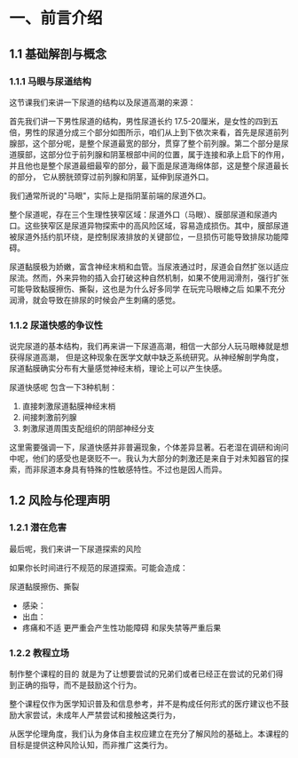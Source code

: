 # 一、前言介绍

## 1.1 基础解剖与概念

### 1.1.1 马眼与尿道结构

这节课我们来讲一下尿道的结构以及尿道高潮的来源：

首先我们讲一下男性尿道的结构，男性尿道长约 17.5-20厘米，是女性的四到五倍，男性的尿道分成三个部分如图所示，咱们从上到下依次来看，首先是尿道前列腺部，这个部分呢，是整个尿道最宽的部分，贯穿了整个前列腺。第二个部分是尿道膜部，这部分位于前列腺和阴茎根部中间的位置，属于连接和承上启下的作用，并且他也是整个尿道最细最窄的部分，最下面是尿道海绵体部，这是整个尿道最长的部分，
它从膀胱颈穿过前列腺和阴茎，延伸到尿道外口。

我们通常所说的"马眼"，实际上是指阴茎前端的尿道外口。

整个尿道呢，存在三个生理性狭窄区域：尿道外口（马眼）、膜部尿道和尿道内口。这些狭窄区是尿道异物探索中的高风险区域，容易造成损伤。其中，膜部尿道被尿道外括约肌环绕，是控制尿液排放的关键部位，一旦损伤可能导致排尿功能障碍。

尿道黏膜极为娇嫩，富含神经末梢和血管。当尿液通过时，尿道会自然扩张以适应尿流。然而，外来异物的插入会打破这种自然机制，如果不使用润滑剂，强行扩张可能导致黏膜擦伤、撕裂，这也是为什么好多同学 在玩完马眼棒之后 如果不充分润滑，就会导致在排尿的时候会产生刺痛的感觉。

### 1.1.2 尿道快感的争议性
说完尿道的基本结构，我们再来讲一下尿道高潮，相信一大部分人玩马眼棒就是想获得尿道高潮，
但是这种现象在医学文献中缺乏系统研究。从神经解剖学角度，尿道黏膜确实分布有大量感觉神经末梢，理论上可以产生快感。

尿道快感呢 包含一下3种机制：

1. 直接刺激尿道黏膜神经末梢
2. 间接刺激前列腺
3. 刺激尿道周围支配组织的阴部神经分支

这里需要强调一下，尿道快感并非普遍现象，个体差异显著。石老湿在调研和询问中呢，他们的感受也是褒贬不一。我认为大部分的刺激还是来自于对未知器官的探索，而非尿道本身具有特殊的性敏感特性。不过也是因人而异。

## 1.2 风险与伦理声明

### 1.2.1 潜在危害
最后呢，我们来讲一下尿道探索的风险

如果你长时间进行不规范的尿道探索。可能会造成：

 尿道黏膜擦伤、撕裂
- 感染：
- 出血：
- 疼痛和不适
更严重会产生性功能障碍 和尿失禁等严重后果

### 1.2.2 教程立场

制作整个课程的目的 就是为了让想要尝试的兄弟们或者已经正在尝试的兄弟们得到正确的指导，而不是鼓励这个行为。

整个课程仅作为医学知识普及和信息参考，并不是构成任何形式的医疗建议也不鼓励大家尝试，未成年人严禁尝试和接触这类行为，

从医学伦理角度，我们认为身体自主权应建立在充分了解风险的基础上。本课程的目标是提供这种风险认知，而非推广这类行为。 